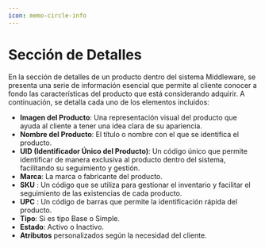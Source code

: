 ```yaml
---
icon: memo-circle-info
---
```


# Sección de Detalles

En la sección de detalles de un producto dentro del sistema Middleware, se presenta una serie de información esencial que permite al cliente conocer a fondo las características del producto que está considerando adquirir. A continuación, se detalla cada uno de los elementos incluidos:

* **Imagen del Producto**: Una representación visual del producto que ayuda al cliente a tener una idea clara de su apariencia.
* **Nombre del Producto**: El título o nombre con el que se identifica el producto.
* **UID (Identificador Único del Producto)**: Un código único que permite identificar de manera exclusiva al producto dentro del sistema, facilitando su seguimiento y gestión.
* **Marca**: La marca o fabricante del producto.
* **SKU** : Un código que se utiliza para gestionar el inventario y facilitar el seguimiento de las existencias de cada producto.
* **UPC** : Un código de barras que permite la identificación rápida del producto.
* **Tipo**: Si es tipo Base o Simple.
* **Estado**:  Activo o Inactivo.
* **Atributos** personalizados según la necesidad del cliente.

